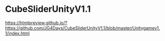 # CubeSliderUnityV1.1


https://htmlpreview.github.io/?https://github.com/JG4Days/CubeSliderUnityV1.1/blob/master/Unitygamev1.1/index.html
